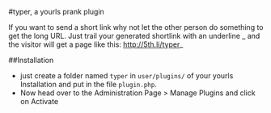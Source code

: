 #typer, a yourls prank plugin

If you want to send a short link why not let the other person do something to get the long URL.
Just trail your generated shortlink with an underline _ and the visitor will get a page like this: http://5th.li/typer_

##Installation
+ just create a folder named `typer` in `user/plugins/` of your yourls Installation and put in the file `plugin.php`.
+ Now head over to the Administration Page > Manage Plugins and click on Activate
